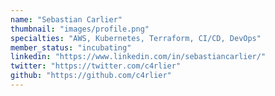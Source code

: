 ```yaml
---
name: "Sebastian Carlier"
thumbnail: "images/profile.png"
specialties: "AWS, Kubernetes, Terraform, CI/CD, DevOps"
member_status: "incubating"
linkedin: "https://www.linkedin.com/in/sebastiancarlier/"
twitter: "https://twitter.com/c4rlier"
github: "https://github.com/c4rlier"
---
```

